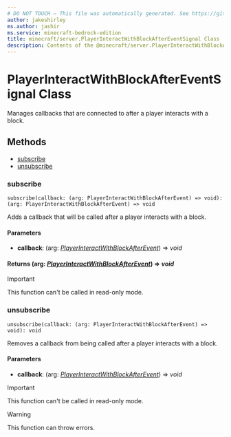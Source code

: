 ```yaml
---
# DO NOT TOUCH — This file was automatically generated. See https://github.com/mojang/minecraftapidocsgenerator to modify descriptions, examples, etc.
author: jakeshirley
ms.author: jashir
ms.service: minecraft-bedrock-edition
title: minecraft/server.PlayerInteractWithBlockAfterEventSignal Class
description: Contents of the @minecraft/server.PlayerInteractWithBlockAfterEventSignal class.
---
```

# PlayerInteractWithBlockAfterEventSignal Class

Manages callbacks that are connected to after a player interacts with a block.

## Methods
- [subscribe](#subscribe)
- [unsubscribe](#unsubscribe)

### **subscribe**
`
subscribe(callback: (arg: PlayerInteractWithBlockAfterEvent) => void): (arg: PlayerInteractWithBlockAfterEvent) => void
`

Adds a callback that will be called after a player interacts with a block.

#### **Parameters**
- **callback**: (arg: [*PlayerInteractWithBlockAfterEvent*](PlayerInteractWithBlockAfterEvent.md)) => *void*

#### **Returns** (arg: [*PlayerInteractWithBlockAfterEvent*](PlayerInteractWithBlockAfterEvent.md)) => *void*

> [!IMPORTANT]
> This function can't be called in read-only mode.

### **unsubscribe**
`
unsubscribe(callback: (arg: PlayerInteractWithBlockAfterEvent) => void): void
`

Removes a callback from being called after a player interacts with a block.

#### **Parameters**
- **callback**: (arg: [*PlayerInteractWithBlockAfterEvent*](PlayerInteractWithBlockAfterEvent.md)) => *void*

> [!IMPORTANT]
> This function can't be called in read-only mode.

> [!WARNING]
> This function can throw errors.
